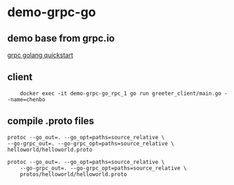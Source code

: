 # demo-grpc-go

## demo base from grpc.io

[grpc golang quickstart](https://grpc.io/docs/languages/go/quickstart/)

## client

```shell
    docker exec -it demo-grpc-go_rpc_1 go run greeter_client/main.go --name=chenbo
```

## compile .proto files

```shell
protoc --go_out=. --go_opt=paths=source_relative \ 
--go-grpc_out=. --go-grpc_opt=paths=source_relative \
helloworld/helloworld.proto

protoc --go_out=. --go_opt=paths=source_relative \
    --go-grpc_out=. --go-grpc_opt=paths=source_relative \
    protos/helloworld/helloworld.proto

```
